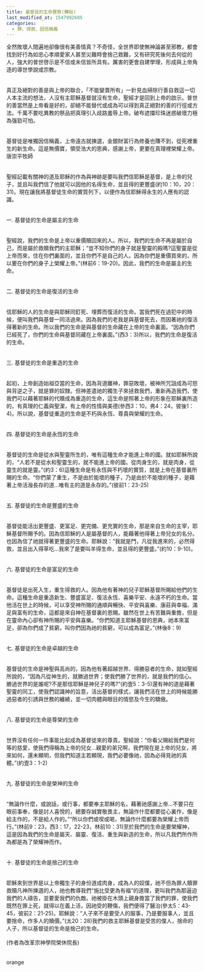 ```yaml
---
title: 基督徒的生命實質(轉貼)
last_modified_at: 1547992605
categories:
  - 罪、得救、因信稱義
---
```


全然敗壞人間遍地卻像很有美善情真？不奇怪，全世界即使無神論甚至邪教，都會找到好行為如忠心孝順愛家人甚至災難時會捨己救難，又有研究死後何去何從的人，強大的普世啓示是不信或未信皆所具有。厲害的更會自建學理，形成與上帝角逐的導世學說或宗教。<br><br><br>真正及絕對的善是與上帝的聯合，「不能變賣所有」一針見血掃除行善自救這一切人本主流的想法，人沒有主耶穌基督就沒有生命，聖經才是回到上帝的啟示。普世的善當然是上帝看是好的，卻絕不能替代或成為可以得到真正絕對的善的行徑或方法。千萬不要吃異教的祭品把真理引入歧路羞辱上帝。破布遮擋珍珠迷惑破壞力極為强勁可怕。<br><br><br>基督徒是唯獨因信稱義，上帝遠古就揀選，金銀財富行為修養也賺不到，從死裡重生的新生命。這是無價寶，領受浩大的恩典，感謝上帝，更要在真理裡榮耀上帝。<br><!--more-->唐崇平牧師<br><br><br>聖經記載有關神的道及耶穌的作為與神跡是要叫我們信耶穌是基督，是上帝的兒子，並且叫我們信了他就可以因他的名得生命，並且得的更豐盛(約10：10，20：31)。現在讓我將基督徒生命的實質列下，以便作為信耶穌得永生的人應有的認識。<br><br><br>一. 基督徒的生命是屬主的生命<br><br><br>聖經說，我們的生命是上帝以重價贖回來的人。所以，我們的生命不再是屬於自己，而是屬於救贖我們的主耶穌；“豈不知你們的身子就是聖靈的殿嗎?這聖靈是從上帝而來，住在你們裏面的，並且你們不是自己的人。因為你們是重價買來的，所以要在你們的身子上榮耀上帝。”(林前6：19-20)。因此，我們的生命是屬主的生命。<br><br><br>二. 基督徒的生命是復活的生命<br><br><br>信耶穌的人的生命是與耶穌同釘死、埋葬而復活的生命。當我們死在過犯中的時候，便叫我們與基督一同活過來。因為我們的老我是與基督死去，而因著祂的復活得著新的生命。所以我們的生命是與基督的生命藏在上帝的生命裏面。“因為你們已經死了，你們的生命與基督同藏在上帝裏面。”(西3：3)所以，我們的生命是復活的生命。<br><br><br>三. 基督徒的生命是重造的生命<br><br><br>起初，上帝創造始祖亞當的生命，因為背道離神，罪惡敗壞，被神所咒詛成為可怒與背逆之子，就是罪的奴隸。但神差遣祂的獨生子來拯救我們，重新再造我們，使我們可以藉著耶穌的代贖成為重造的生命，這生命是照著上帝的形象在耶穌裏所造的，有真理的仁義與聖潔，有上帝的性情與美德(參西3：10，弗4：24，彼後1：4)。所以說，基督徒重造的生命是不朽與永恆、尊貴與榮耀的生命。<br><br><br>四. 基督徒的生命是永恆的生命<br><br><br>基督徒的生命是從水與聖靈所生的，唯有這種生命才能進上帝的國。就如耶穌所說的，“人若不是從水和聖靈生的，就不能進上帝的國。從肉身生的，就是肉身，從靈生的就是靈。”(約3：6)這種生命是有永恆與不朽壞的實質，就是上帝在基督裏所賜的生命。“你們蒙了重生，不是由於能壞的種子，乃是由於不能壞的種子，是藉著上帝活潑長存的道...唯有主的道是永存的。”(彼前1：23-25)<br><br><br>五. 基督徒的生命是豐盛的生命<br><br><br>基督徒能活出更豐盛、更富足、更完備、更充實的生命，那是來自生命的主宰，耶穌基督所賜予的。因為信耶穌的人是屬基督的人，能藉著他得著上帝兒女的名分。也因為信了祂就得著更豐盛的生命。耶穌說：“我就是門，凡從我進來的，必然得救，並且出入得草吃...我來了是要叫羊得生命，並且得的更豐盛。”(約10：9-10)。<br><br><br>六. 基督徒的生命是富足的生命<br><br><br>基督徒是出死入生，重生得救的人。因為他有著神的兒子耶穌基督所賜給他們的生命。這種生命是重造新生、豐盛富足、復活永恆、喜樂平安、永遠不朽的生命。當他活在世上的時候，可以享受神所賜的通順與暢快、平安與喜樂、康莊與幸福、滿足與富有的生命，這都是來自神在基督裏的恩賜。雖然在世上有苦難與重擔，但是在靈命內心卻有神所賜的平安與喜樂。“你們知道主耶穌基督的恩典，祂本來富足，卻為你們成了貧窮，叫你們因為祂的貧窮，可以成為富足。”(林後8：9)<br><br><br>七. 基督徒的生命是卓越的生命<br><br><br>基督徒的生命是神聖與高尚的，因為他有著超越世界、得勝惡者的生命，就如聖經所說的，“因為凡從神生的，就勝過世界；使我們勝了世界的，就是我們的信心。勝過世界的是誰呢?不是那信耶穌是神兒子的嗎?”(約壹5：3-5)還有神的道是藉著聖靈的同工，使我們認識神的旨意，活出基督的樣式，讓我們活在世上的時候能勝過惡者的引誘與世務的纏繞，並一切肉體與眼目的情慾及今生的驕傲。<br><br><br>八. 基督徒的生命是尊榮的生命<br><br><br>世界沒有任何一件事能比起成為基督徒來的尊貴。聖經說：“你看父賜給我們是何等的慈愛，使我們得稱為上帝的兒女...親愛的弟兄啊，我們現在是上帝的兒女，將來如何，還未顯明，但我們知道主若顯現，我們必要像祂，因為必得見祂的真體。”(約壹3：1-2)<br><br><br>九. 基督徒的生命是榮神的生命<br><br><br>“無論作什麼，或說話，或行事，都要奉主耶穌的名，藉著祂感謝上帝...不要只在眼前事奉，像是討人喜悅的，總要存誠實敬畏主，無論作什麼都要從心裏作，像是給主作的，不是給人作的。”“所以你們或喫或喝，無論作什麼都要為榮耀上帝而行。”(林前9：23，西3：17，22-23，林前10：31)至於我們的生命是要榮耀神，這是因為我們的生命是屬天、屬靈、復活、重生與新造的生命，所以凡我們所作所為都是為了榮耀神而作。<br><br><br>十. 基督徒的生命是捨己的生命<br><br><br>耶穌來到世界是以上帝獨生子的身份道成肉身，成為人的奴僕，祂不但為罪人贖罪救贖凡神所揀選的人，祂也教導我們“施比受更為有福”的道理，更叫我們為那逼迫我們的人禱告，並要愛我們的仇敵。祂被掛在木頭上親身擔當了我們的罪，使我們既然在罪上死，就得以在義上活，因祂受的鞭傷，我們便得了醫治(參太5：43-45，彼前2：21-25)。耶穌說：“人子來不是要受人的服事，乃是要服事人，並且要捨命，作多人的贖價。”(太20：28)我們的救主耶穌基督是受苦的僕人，捨命的人子，所以基督徒的生命是捨己的生命。<br> <br>(作者為改革宗神學院榮休院長) <br> <br> <br>orange
